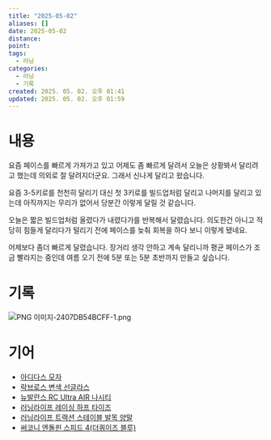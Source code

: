```yaml
---
title: "2025-05-02"
aliases: []
date: 2025-05-02
distance:
point:
tags:
  - 러닝
categories:
  - 러닝
  - 기록
created: 2025. 05. 02. 오후 01:41
updated: 2025. 05. 02. 오후 01:59
---
```


# 내용

요즘 페이스를 빠르게 가져가고 있고 어제도 좀 빠르게 달려서 오늘은 상황봐서 달리려고 했는데 의외로 잘 달려지더군요. 그래서 신나게 달리고 왔습니다.

요즘 3-5키로를 천천히 달리기 대신 첫 3키로를 빌드업처럼 달리고 나머지를 달리고 있는데 아직까지는 무리가 없어서 당분간 이렇게 달릴 것 같습니다.

오늘은 짧은 빌드업처럼 올렸다가 내렸다가를 반복해서 달렸습니다. 의도한건 아니고 적당히 힘들게 달리다가 털리기 전에 페이스를 늦춰 회복을 하다 보니 이렇게 됐네요.

어제보다 좀더 빠르게 달렸습니다. 장거리 생각 안하고 계속 달리니까 평균 페이스가 조금 빨라지는 중인데 여름 오기 전에 5분 또는 5분 초반까지 만들고 싶습니다.

# 기록

![PNG 이미지-2407DB54BCFF-1.png](/images/PNG%20%EC%9D%B4%EB%AF%B8%EC%A7%80-2407DB54BCFF-1.png)

# 기어

- [아디다스 모자](/posts/아디다스-모자)
- [락브로스 변색 선글라스](/posts/락브로스-변색-선글라스)
- [뉴발란스 RC Ultra AIR 나시티](/posts/뉴발란스-rc-ultra-air-나시티)
- [러닝라이프 레이싱 하프 타이즈](/posts/러닝라이프-레이싱-하프-타이즈)
- [러닝라이프 트랙션 스테이블 발목 양말](/posts/러닝라이프-트랙션-스테이블-발목-양말)
- [써코니 엔돌핀 스피드 4(더쿼이즈 블루)](/posts/써코니-엔돌핀-스피드-4(더쿼이즈-블루))
